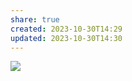 ```yaml
---
share: true
created: 2023-10-30T14:29
updated: 2023-10-30T14:30
---
```


![](https://i.imgur.com/169cTiL.png)
